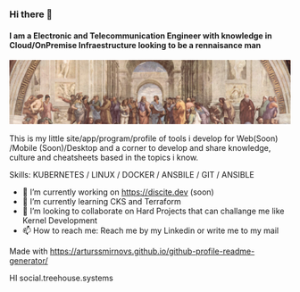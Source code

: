 ### Hi there 👋
#### I am a Electronic and Telecommunication Engineer with knowledge in Cloud/OnPremise Infraestructure looking to be a rennaisance man
![I am a Electronic and Telecommunication Engineer with knowledge in Cloud/OnPremise Infraestructure looking to be a rennaisance man](https://raw.githubusercontent.com/discite/discite/main/banner-school-of-athens.webp)

This is my little site/app/program/profile of tools i develop for Web(Soon) /Mobile (Soon)/Desktop and a corner to develop and share knowledge, culture and cheatsheets based in the topics i know.

Skills: KUBERNETES / LINUX / DOCKER / ANSBILE / GIT / ANSIBLE 

- 🔭 I’m currently working on https://discite.dev (soon) 
- 🌱 I’m currently learning CKS and Terraform 
- 👯 I’m looking to collaborate on Hard Projects that can challange me like Kernel Development 
- 📫 How to reach me: Reach me by my Linkedin or write me to my mail 

Made with https://arturssmirnovs.github.io/github-profile-readme-generator/

HI social.treehouse.systems
